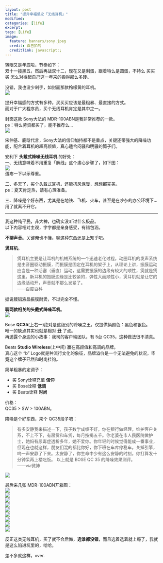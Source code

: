 ```yaml
---
layout: post
title: "提升幸福感之「无线耳机」"
modified:
categories: [life]
excerpt:
tags: [Life]
image:
  feature: banners/sony.jpeg
  credit: 自己拍的
  creditlink: javascript:;
---
```


转眼又是年底啦，节奏如下：  
双十一接黑五，然后再战双十二，现在又是剩蛋，跟着特么是圆蛋，不特么 买买买 怎么对得起自己这一年来的搬得那么多砖。

没错，我也没少剁手，如封面那款柃檬黄的耳机。  
![](http://www.fefork.com/images/em/jinguanzhang/60.jpeg)

提升幸福感的方式有多种，买买买应该是最粗暴、最直接的方式。  
而对于广大程序员，买个无线耳机肯定是其中之一。

封面这款 Sony大法的 MDR-100ABN是我非常推荐的一款。  
ps：特么劳资都买了，能不推荐么...  
![](http://www.fefork.com/images/post/headphones/pangxie.gif)

宋仲基、鹿晗代言，Sony大法的信仰加持都不是重点，关键还带强大的降噪功能，配合着耳机的超高颜值，真心适合闷骚和明骚的筒子们。

安利下 **头戴式降噪无线耳机** 的好处：  
一、无线意味着不用重复「解线」这个虐心步骤了，如下图：  
![](http://www.fefork.com/images/post/headphones/jiexian.png)  
蛋疼一下以示尊重。

二、冬天了，买个头戴式耳机，还能抗风保暖，想想都完美。  
ps：夏天肯定热，请有心理准备。

三、降噪是个好东西，尤其是在地铁、飞机、火车，甚至是在吵杂的办公环境下...用了就离不开它。

---

我这种纯平民，非大神，也确实没听过什么极品。  
以下内容相对主观，字字都是亲身感受，有错包涵。

**不聊声音**。关键俺也不懂，聊这种东西还是上知乎吧。

**煲耳机**。

> 煲耳机主要是让耳机的机械系统的一个迅速老化过程，动圈耳机的发声系统是由音圈驱动振膜，而振膜是固定在耳机的架子上，从理论上讲，振膜运动应当是一种活塞（垂直）运动，这需要振膜的边缘有较大的顺性，煲就是煲这里，新耳机的振膜边缘是比较紧的，弹性大而顺性小，煲耳机就是让它的边缘活动开，声音就不那么发紧了。  
> ——百度百科

据说镀铝液晶振膜耐煲，不过完全不懂。

**聊两款相关的头戴式降噪耳机**。  
![](http://www.fefork.com/images/post/headphones/erji.jpg)

Bose **QC35**(上右一)绝对是这级别的降噪之王，仅提供俩颜色：黑色和银色。  
唯一的缺点其实也就是相对 **丑** 了点。  
再透露个身边的小故事：我司的客户端团队，有 5台 QC35，这种做法很不清真。

Beats **Studio Wireless**(上中间) 赢在高颜值和高调的品牌。  
真心这个 “b” Logo就是种流行文化的象征，品牌溢价是一个无法避免的状况，毕竟这个牌子已然和时尚挂钩。

简单粗暴的定调子：

- 买 Sony诠释充值 **信仰**
- 买 Bose诠释 **低调**
- 买 Beats诠释 **时尚**

价格：  
QC35 > SW > 100ABN。

降噪是个好东西，来个 QC35段子吧：  

> 有多安静我来描述一下，孩子数学成绩不好，你在银行做经理，维护客户关系，不上不下，有房贷和车贷，每月按揭五千。你老婆在市人民医院做护士，她妈有尿毒症透析多年，她不爱你。你年轻的时候觉得能成一番事业，但现在也就这样，朋友们混的都比你好，你下班在车库停稳车，关掉引擎，呜一声安静了下来。太安静了，你生命中少有这么安静的时刻，你打算发十分钟呆再上楼吃饭。
以上就是 BOSE QC 35 的降噪效果测评。  
> ——via微博

![](http://www.fefork.com/images/em/jinguanzhang/16.jpg)

最后来几张 MDR-100ABN开箱图：  
![](http://www.fefork.com/images/post/headphones/sony1.jpeg)  
![](http://www.fefork.com/images/post/headphones/sony2.jpeg)  
![](http://www.fefork.com/images/post/headphones/sony3.jpeg)  
![](http://www.fefork.com/images/post/headphones/sony4.jpeg)  
![](http://www.fefork.com/images/post/headphones/sony5.jpeg)  
![](http://www.fefork.com/images/post/headphones/sony6.jpeg)  
![](http://www.fefork.com/images/post/headphones/sony7.jpeg)  
![](http://www.fefork.com/images/post/headphones/sony8.jpeg)  
![](http://www.fefork.com/images/post/headphones/sony9.jpeg)  

反正这类无线耳机，买了就不会后悔，**选谁都没错**，而且选着选着就上瘾了，我就是这么陷进坑里的，哈哈。

差不多就这样，over.

